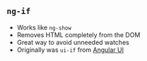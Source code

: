 ##  `ng-if`

*    Works like `ng-show`
*    Removes HTML completely from the DOM
*    Great way to avoid unneeded watches
*    Originally was `ui-if` from [Angular UI](https://angular-ui.github.com)
